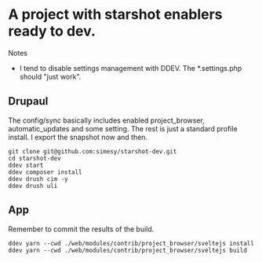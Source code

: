 # A project with starshot enablers ready to dev.

Notes
* I tend to disable settings management with DDEV. The *.settings.php should "just work". 

## Drupaul

The config/sync basically includes enabled project_browser, automatic_updates
and some setting. The rest is just a standard profile install. I export
the snapshot now and then.

```
git clone git@github.com:simesy/starshot-dev.git 
cd starshot-dev
ddev start
ddev composer install
ddev drush cim -y
ddev drush uli
```

## App

Remember to commit the results of the build.

```
ddev yarn --cwd ./web/modules/contrib/project_browser/sveltejs install
ddev yarn --cwd ./web/modules/contrib/project_browser/sveltejs build
```
